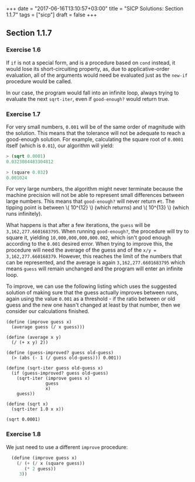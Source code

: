 +++
date = "2017-06-16T13:10:57+03:00"
title = "SICP Solutions: Section 1.1.7"
tags = ["sicp"]
draft = false
+++

## Section 1.1.7

### Exercise 1.6

If `if` is not a special form, and is a procedure based on `cond` instead, it
would lose its short-circuiting property, as, due to applicative-order
evaluation, all of the arguments would need be evaluated just as the
`new-if` procedure would be called.

In our case, the program would fall into an infinite loop, always trying to
evaluate the next `sqrt-iter`, even if `good-enough?` would return true.

### Exercise 1.7

For very small numbers, `0.001` will be of the same order of magnitude with the
solution. This means that the tolerance will not be adequate to reach a
good-enough solution. For example, calculating the square root of `0.0001`
itself (which is `0.01`), our algorithm will yield:

```scheme
> (sqrt 0.0001)
0.0323084483304812
```


```scheme
> (square 0.032)
0.001024
```


For very large numbers, the algorithm might never terminate because the machine
precision will not be able to represent small differences between large numbers.
This means that `good-enough?` will never return `#t`. The tipping point is
between \\( 10^{12} \\) (which returns) and \\( 10^{13} \\) (which runs
infinitely).

What happens is that after a few iterations, the `guess` will be
`3,162,277.6601683795`. When running `good-enough?`, the procedure will try to
square it, yielding `10,000,000,000,000.002`, which isn't good enough according
to the `0.001` desired error. When trying to improve this, the procedure will
need the average of the guess and of the `x/y = 3,162,277.660168379`. However,
this reaches the limit of the numbers that can be represented, and the average
is again `3,162,277.6601683795` which means `guess` will remain unchanged and
the program will enter an infinite loop.

To improve, we can use the following listing which uses the suggested solution
of making sure that the guess actually improves between runs, again using the
value `0.001` as a threshold - if the ratio between or old guess and the new
one hasn't changed at least by that number, then we consider our calculations
finished.

```klipse-eval-scheme
(define (improve guess x)
  (average guess (/ x guess)))

(define (average x y)
  (/ (+ x y) 2))

(define (guess-improved? guess old-guess)
  (> (abs (- 1 (/ guess old-guess))) 0.001))

(define (sqrt-iter guess old-guess x)
  (if (guess-improved? guess old-guess)
    (sqrt-iter (improve guess x)
               guess
               x)
    guess))

(define (sqrt x)
  (sqrt-iter 1.0 x x))

(sqrt 0.0001)
```

### Exercise 1.8

We just need to use a different `improve` procedure:

```scheme
  (define (improve guess x)
    (/ (+ (/ x (square guess))
       (* 2 guess))
     3))
```
